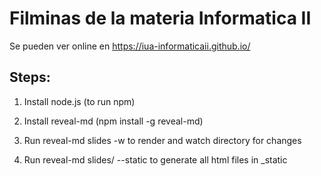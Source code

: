 Filminas de la materia Informatica II
====================================================

Se pueden ver online en https://iua-informaticaii.github.io/


Steps:
------

1. Install node.js (to run npm)
2. Install reveal-md (npm install -g reveal-md)
3. Run reveal-md slides -w to render and watch directory for changes

4. Run reveal-md slides/ --static to generate all html files in _static
